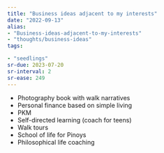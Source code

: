```yaml
---
title: "Business ideas adjacent to my interests"
date: "2022-09-13"
alias:
- "Business-ideas-adjacent-to-my-interests"
- "thoughts/business-ideas"
tags:

- "seedlings"
sr-due: 2023-07-20
sr-interval: 2
sr-ease: 249
---
```


- Photography book with walk narratives
- Personal finance based on simple living
- PKM
- Self-directed learning (coach for teens)
- Walk tours
- School of life for Pinoys
- Philosophical life coaching